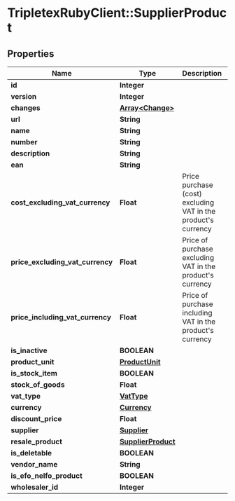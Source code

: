 # TripletexRubyClient::SupplierProduct

## Properties
Name | Type | Description | Notes
------------ | ------------- | ------------- | -------------
**id** | **Integer** |  | [optional] 
**version** | **Integer** |  | [optional] 
**changes** | [**Array&lt;Change&gt;**](Change.md) |  | [optional] 
**url** | **String** |  | [optional] 
**name** | **String** |  | [optional] 
**number** | **String** |  | [optional] 
**description** | **String** |  | [optional] 
**ean** | **String** |  | [optional] 
**cost_excluding_vat_currency** | **Float** | Price purchase (cost) excluding VAT in the product&#39;s currency | [optional] 
**price_excluding_vat_currency** | **Float** | Price of purchase excluding VAT in the product&#39;s currency | [optional] 
**price_including_vat_currency** | **Float** | Price of purchase including VAT in the product&#39;s currency | [optional] 
**is_inactive** | **BOOLEAN** |  | [optional] 
**product_unit** | [**ProductUnit**](ProductUnit.md) |  | [optional] 
**is_stock_item** | **BOOLEAN** |  | [optional] 
**stock_of_goods** | **Float** |  | [optional] 
**vat_type** | [**VatType**](VatType.md) |  | [optional] 
**currency** | [**Currency**](Currency.md) |  | [optional] 
**discount_price** | **Float** |  | [optional] 
**supplier** | [**Supplier**](Supplier.md) |  | [optional] 
**resale_product** | [**SupplierProduct**](SupplierProduct.md) |  | [optional] 
**is_deletable** | **BOOLEAN** |  | [optional] 
**vendor_name** | **String** |  | [optional] 
**is_efo_nelfo_product** | **BOOLEAN** |  | [optional] 
**wholesaler_id** | **Integer** |  | [optional] 


